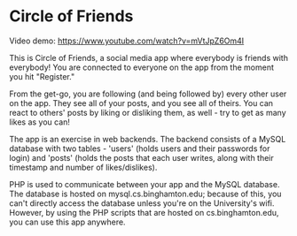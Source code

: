 # Circle of Friends

Video demo:
https://www.youtube.com/watch?v=mVtJpZ6Om4I

This is Circle of Friends, a social media app where everybody is
friends with everybody! You are connected to everyone on the app
from the moment you hit "Register."

From the get-go, you are following (and being followed by) every
other user on the app. They see all of your posts, and you see
all of theirs. You can react to others' posts by liking or
disliking them, as well - try to get as many likes as you can!

The app is an exercise in web backends. The backend consists of
a MySQL database with two tables - 'users' (holds users and their
passwords for login) and 'posts' (holds the posts that each user
writes, along with their timestamp and number of likes/dislikes).

PHP is used to communicate between your app and the MySQL
database. The database is hosted on mysql.cs.binghamton.edu;
because of this, you can't directly access the database unless
you're on the University's wifi. However, by using the PHP
scripts that are hosted on cs.binghamton.edu, you can use this
app anywhere.
